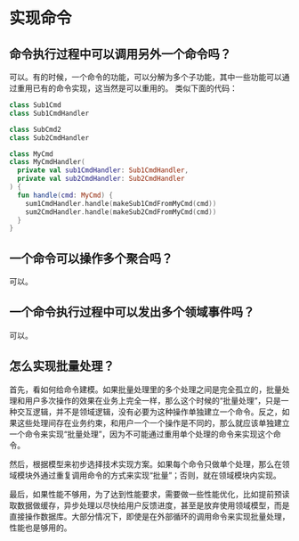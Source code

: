 # 实现命令

## 命令执行过程中可以调用另外一个命令吗？

可以。有的时候，一个命令的功能，可以分解为多个子功能，其中一些功能可以通过重用已有的命令实现，这当然是可以重用的。
类似下面的代码：

```kotlin
class Sub1Cmd
class Sub1CmdHandler

class SubCmd2
class Sub2CmdHandler

class MyCmd
class MyCmdHandler(
  private val sub1CmdHandler: Sub1CmdHandler,
  private val sub2CmdHandler: Sub2CmdHandler
) {
  fun handle(cmd: MyCmd) {
    sum1CmdHandler.handle(makeSub1CmdFromMyCmd(cmd))
    sum2CmdHandler.handle(makeSub2CmdFromMyCmd(cmd))
  }
}
```

## 一个命令可以操作多个聚合吗？

可以。

## 一个命令执行过程中可以发出多个领域事件吗？

可以。

## 怎么实现批量处理？

首先，看如何给命令建模。如果批量处理里的多个处理之间是完全孤立的，批量处理和用户多次操作的效果在业务上完全一样，那么这个时候的“批量处理”，只是一种交互逻辑，并不是领域逻辑，没有必要为这种操作单独建立一个命令。反之，如果这些处理间存在业务约束，和用户一个一个操作是不同的，那么就应该单独建立一个命令来实现“批量处理”，因为不可能通过重用单个处理的命令来实现这个命令。

然后，根据模型来初步选择技术实现方案。如果每个命令只做单个处理，那么在领域模块外通过重复调用命令的方式来实现“批量”；否则，就在领域模块内实现。

最后，如果性能不够用，为了达到性能要求，需要做一些性能优化，比如提前预读取数据做缓存，异步处理以尽快给用户反馈进度，甚至是放弃使用领域模型，而是直接操作数据库。大部分情况下，即使是在外部循环的调用命令来实现批量处理，性能也是够用的。
